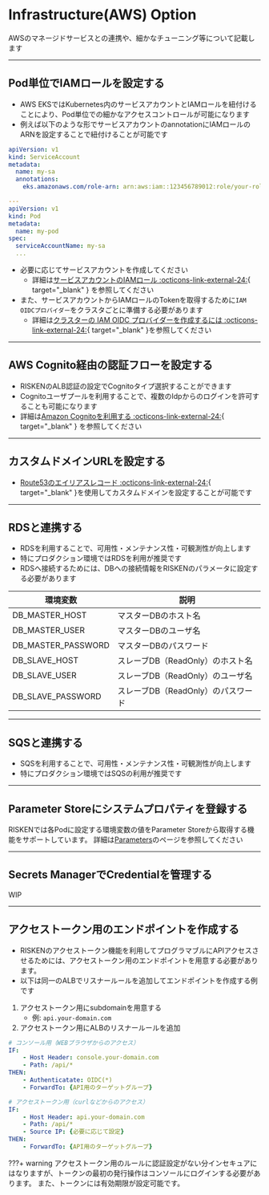 # Infrastructure(AWS) Option

AWSのマネージドサービスとの連携や、細かなチューニング等について記載します

---

## Pod単位でIAMロールを設定する

- AWS EKSではKubernetes内のサービスアカウントとIAMロールを紐付けることにより、Pod単位での細かなアクセスコントロールが可能になります
- 例えば以下のような形でサービスアカウントのannotationにIAMロールのARNを設定することで紐付けることが可能です

```yaml
apiVersion: v1
kind: ServiceAccount
metadata:
  name: my-sa
  annotations:
    eks.amazonaws.com/role-arn: arn:aws:iam::123456789012:role/your-role

---
apiVersion: v1
kind: Pod
metadata:
  name: my-pod
spec:
  serviceAccountName: my-sa
  ...
```

- 必要に応じてサービスアカウントを作成してください
    - 詳細は[サービスアカウントのIAMロール :octicons-link-external-24:](https://docs.aws.amazon.com/eks/latest/userguide/iam-roles-for-service-accounts.html){ target="_blank" } を参照してください
- また、サービスアカウントからIAMロールのTokenを取得するために`IAM OIDCプロバイダー`をクラスタごとに準備する必要があります
    - 詳細は[クラスターの IAM OIDC プロバイダーを作成するには :octicons-link-external-24:](https://docs.aws.amazon.com/ja_jp/eks/latest/userguide/enable-iam-roles-for-service-accounts.html){ target="_blank" }を参照してください


---

## AWS Cognito経由の認証フローを設定する

- RISKENのALB認証の設定でCognitoタイプ選択することができます
- Cognitoユーザプールを利用することで、複数のIdpからのログインを許可することも可能になります
- 詳細は[Amazon Cognitoを利用する :octicons-link-external-24:](https://docs.aws.amazon.com/elasticloadbalancing/latest/application/listener-authenticate-users.html#cognito-requirements){ target="_blank" } を参照してください

---

## カスタムドメインURLを設定する

- [Route53のエイリアスレコード :octicons-link-external-24:](https://docs.aws.amazon.com/Route53/latest/DeveloperGuide/resource-record-sets-values-alias.html){ target="_blank" }を使用してカスタムドメインを設定することが可能です

---

## RDSと連携する

- RDSを利用することで、可用性・メンテナンス性・可観測性が向上します
- 特にプロダクション環境ではRDSを利用が推奨です
- RDSへ接続するためには、DBへの接続情報をRISKENのパラメータに設定する必要があります

|環境変数|説明|
|---|---|
|DB_MASTER_HOST|マスターDBのホスト名|
|DB_MASTER_USER|マスターDBのユーザ名|
|DB_MASTER_PASSWORD|マスターDBのパスワード|
|DB_SLAVE_HOST|スレーブDB（ReadOnly）のホスト名|
|DB_SLAVE_USER|スレーブDB（ReadOnly）のユーザ名|
|DB_SLAVE_PASSWORD|スレーブDB（ReadOnly）のパスワード|

---

## SQSと連携する

- SQSを利用することで、可用性・メンテナンス性・可観測性が向上します
- 特にプロダクション環境ではSQSの利用が推奨です

---

## Parameter Storeにシステムプロパティを登録する

RISKENでは各Podに設定する環境変数の値をParameter Storeから取得する機能をサポートしています。
詳細は[Parameters](/admin/param_index/)のページを参照してください

---

## Secrets ManagerでCredentialを管理する

WIP

---

## アクセストークン用のエンドポイントを作成する

- RISKENのアクセストークン機能を利用してプログラマブルにAPIアクセスさせるためには、アクセストークン用のエンドポイントを用意する必要があります。
- 以下は同一のALBでリスナールールを追加してエンドポイントを作成する例です

1. アクセストークン用にsubdomainを用意する
    - 例: `api.your-domain.com`
2. アクセストークン用にALBのリスナールールを追加
```yaml
# コンソール用（WEBブラウザからのアクセス）
IF:
    - Host Header: console.your-domain.com
    - Path: /api/*
THEN:
    - Authenticatate: OIDC(*)
    - ForwardTo: {API用のターゲットグループ}

# アクセストークン用（curlなどからのアクセス）
IF:
    - Host Header: api.your-domain.com
    - Path: /api/*
    - Source IP: {必要に応じて設定}
THEN:
    - ForwardTo: {API用のターゲットグループ}
```

???+ warning
    アクセストークン用のルールに認証設定がない分インセキュアにはなりますが、トークンの最初の発行操作はコンソールにログインする必要があります。
    また、トークンには有効期限が設定可能です。
